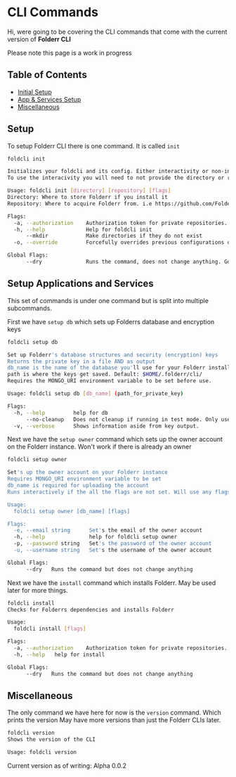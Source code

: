 # CLI Commands <Badge text="Work in Progress" type="warning" />

Hi, were going to be covering the CLI commands that come with the current version of **Folderr CLI** <Badge text="beta" type="warning" />

Please note this page is a work in progress

## Table of Contents

* [Initial Setup](#setup)
* [App & Services Setup](#setup-applications-and-services)
* [Miscellaneous](#miscellaneous)

## Setup

To setup Folderr CLI there is one command. It is called `init`

```sh
foldcli init

Initializes your foldcli and its config. Either interactivity or non-interactively.
To use the interacivity you will need to not provide the directory or repository options

Usage: foldcli init [directory] [repository] [flags]
Directory: Where to store Folderr if you install it
Repository: Where to acquire Folderr from. i.e https://github.com/Folderr/secretive-url

Flags:
  -a, --authorization    Authorization token for private repositories. Init will fail if the repository is private and this is not used.
  -h, --help             Help for foldcli init
      --mkdir            Make directories if they do not exist
  -o, --override         Forcefully overrides previous configurations of Folderr CLI. Good for testing or misconfiguration.

Global Flags:
      --dry              Runs the command, does not change anything. Good for testing and development.
```

## Setup Applications and Services

This set of commands is under one command but is split into multiple subcommands.

First we have `setup db` which sets up Folderrs database and encryption keys

```sh
foldcli setup db

Set up Folderr's database structures and security (encryption) keys
Returns the private key in a file AND as output
db_name is the name of the database you'll use for your Folderr install
path is where the keys get saved. Default: $HOME/.folderr/cli/
Requires the MONGO_URI environment variable to be set before use.

Usage: foldcli setup db [db_name] (path_for_private_key)

Flags:
  -h, --help         help for db
      --no-cleanup   Does not cleanup if running in test mode. Only useful for data peekers and developers.
  -v, --verbose      Shows information aside from key output.
```

Next we have the `setup owner` command which sets up the owner account on the Folderr instance.
Won't work if there is already an owner
```sh
foldcli setup owner

Set's up the owner account on your Folderr instance
Requires MONGO_URI environment variable to be set
db_name is required for uploading the account
Runs interactively if the all the flags are not set. Will use any flags set however.

Usage:
  foldcli setup owner [db_name] [flags]

Flags:
  -e, --email string      Set's the email of the owner account
  -h, --help              help for foldcli setup owner
  -p, --password string   Set's the password of the owner account
  -u, --username string   Set's the username of the owner account

Global Flags:
      --dry   Runs the command but does not change anything
```

Next we have the `install` command which installs Folderr. May be used later for more things.
```sh
foldcli install
Checks for Folderrs dependencies and installs Folderr

Usage:
  foldcli install [flags]

Flags:
  -a, --authorization    Authorization token for private repositories. Init will fail if the repository is private and this is not used.
  -h, --help   help for install

Global Flags:
      --dry   Runs the command but does not change anything
```

## Miscellaneous

The only command we have here for now is the `version` command. Which prints the version
May have more versions than just the Folderr CLIs later.
```sh
foldcli version
Shows the version of the CLI

Usage: foldcli version
```
Current version as of writing: Alpha 0.0.2

